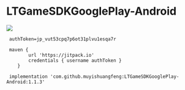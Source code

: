 # LTGameSDKGooglePlay-Android
[![](https://jitpack.io/v/muyishuangfeng/LTGameSDKGooglePlay-Android.svg)](https://jitpack.io/#muyishuangfeng/LTGameSDKGooglePlay-Android)

     
     
     authToken=jp_vut53cpq7p6ot31plvu1esqa7r
     
     maven {
            url 'https://jitpack.io'
            credentials { username authToken }
        }

     implementation 'com.github.muyishuangfeng:LTGameSDKGooglePlay-Android:1.1.3'
